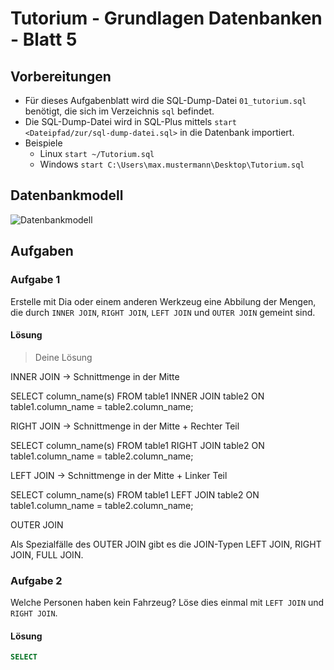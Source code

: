 # Tutorium - Grundlagen Datenbanken - Blatt 5

## Vorbereitungen
* Für dieses Aufgabenblatt wird die SQL-Dump-Datei `01_tutorium.sql` benötigt, die sich im Verzeichnis `sql` befindet.
* Die SQL-Dump-Datei wird in SQL-Plus mittels `start <Dateipfad/zur/sql-dump-datei.sql>` in die Datenbank importiert.
* Beispiele
  * Linux `start ~/Tutorium.sql`
  * Windows `start C:\Users\max.mustermann\Desktop\Tutorium.sql`

## Datenbankmodell
![Datenbankmodell](./img/datamodler_schema.png)

## Aufgaben

### Aufgabe 1
Erstelle mit Dia oder einem anderen Werkzeug eine Abbilung der Mengen, die durch `INNER JOIN`, `RIGHT JOIN`, `LEFT JOIN` und `OUTER JOIN` gemeint sind.

#### Lösung
> Deine Lösung

INNER JOIN -> Schnittmenge in der Mitte 

SELECT column_name(s)
FROM table1
INNER JOIN table2 ON table1.column_name = table2.column_name;

RIGHT JOIN -> Schnittmenge in der Mitte + Rechter Teil

SELECT column_name(s)
FROM table1
RIGHT JOIN table2 ON table1.column_name = table2.column_name;

LEFT JOIN -> Schnittmenge in der Mitte + Linker Teil

SELECT column_name(s)
FROM table1
LEFT JOIN table2 ON table1.column_name = table2.column_name;

OUTER JOIN 

Als Spezialfälle des OUTER JOIN gibt es die JOIN-Typen LEFT JOIN, RIGHT JOIN, FULL JOIN.


### Aufgabe 2
Welche Personen haben kein Fahrzeug? Löse dies einmal mit `LEFT JOIN` und `RIGHT JOIN`.

#### Lösung
```sql
SELECT 
```
